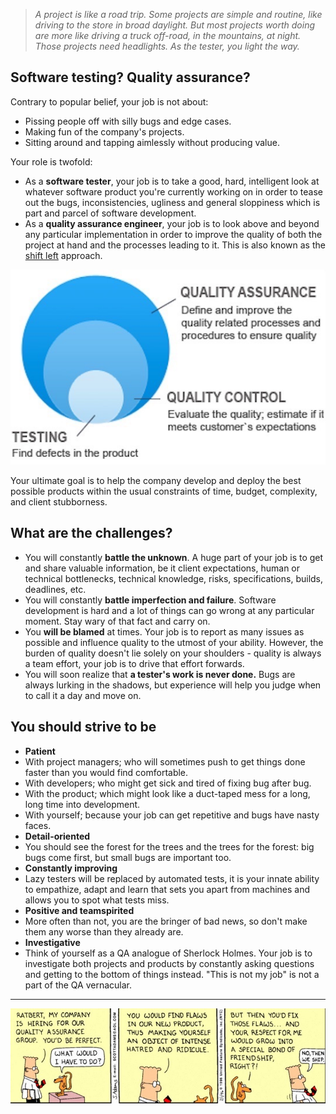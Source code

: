 > *A project is like a road trip. Some projects are simple and routine, like driving to the store in broad daylight. But most projects worth doing are more like driving a truck off-road, in the mountains, at night. Those projects need headlights. As the tester, you light the way.*

## Software testing? Quality assurance?

Contrary to popular belief, your job is not about:

- Pissing people off with silly bugs and edge cases.
- Making fun of the company's projects.
- Sitting around and tapping aimlessly without producing value.

Your role is twofold:

- As a **software tester**, your job is to take a good, hard, intelligent look at whatever software product you're currently working on in order to tease out the bugs, inconsistencies, ugliness and general sloppiness which is part and parcel of software development.
- As a **quality assurance engineer**, your job is to look above and beyond any particular implementation in order to improve the quality of both the project at hand and the processes leading to it. This is also known as the [shift left](https://en.wikipedia.org/wiki/Shift_left_testing) approach.

![st-qc-qa.jpg](/img/st-qc-qa.jpg)

Your ultimate goal is to help the company develop and deploy the best possible products within the usual constraints of time, budget, complexity, and client stubborness.

## What are the challenges?

- You will constantly **battle the unknown**. A huge part of your job is to get and share valuable information, be it client expectations, human or technical bottlenecks, technical knowledge, risks, specifications, builds, deadlines, etc.
- You will constantly **battle imperfection and failure**. Software development is hard and a lot of things can go wrong at any particular moment. Stay wary of that fact and carry on.
- You **will be blamed** at times. Your job is to report as many issues as possible and influence quality to the utmost of your ability. However, the burden of quality doesn't lie solely on your shoulders - quality is always a team effort, your job is to drive that effort forwards.
- You will soon realize that **a tester's work is never done.** Bugs are always lurking in the shadows, but experience will help you judge when to call it a day and move on.

## You should strive to be
- **Patient**
 - With project managers; who will sometimes push to get things done faster than you would find comfortable.
 - With developers; who might get sick and tired of fixing bug after bug.
 - With the product; which might look like a duct-taped mess for a long, long time into development.
 - With yourself; because your job can get repetitive and bugs have nasty faces.
- **Detail-oriented**
 - You should see the forest for the trees and the trees for the forest: big bugs come first, but small bugs are important too.
- **Constantly improving**
 - Lazy testers will be replaced by automated tests, it is your innate ability to empathize, adapt and learn that sets you apart from machines and allows you to spot what tests miss.
- **Positive and teamspirited**
 - More often than not, you are the bringer of bad news, so don't make them any worse than they already are.
- **Investigative**
 - Think of yourself as a QA analogue of Sherlock Holmes. Your job is to investigate both projects and products by constantly asking questions and getting to the bottom of things instead. "This is not my job" is not a part of the QA vernacular.

---

![what-is-your-job-all-about.jpg](/img/what-is-your-job-all-about.jpg)
